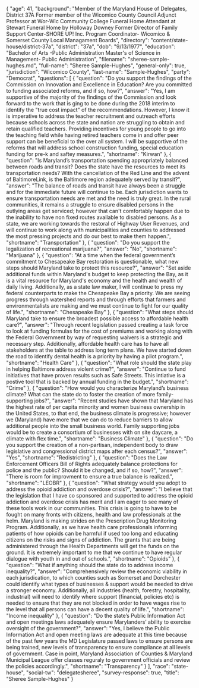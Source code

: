 {
  "age": 41,
  "background": "Member of the Maryland House of Delegates, District 37A  Former member of the Wicomico County Council Adjunct Professor at Wor-Wic Community College Funeral Home Attendant at Stewart Funeral Home by Holloway Downey Former Director of Family Support Center-SHORE UP! Inc. Program Coordinator- Wicomico & Somerset County Local Managament Boards",
  "directory": "content/state-house/district-37a",
  "district": "37a",
  "dob": "9/13/1977",
  "education": "Bachelor of Arts -Public Administration  Master's of Science in Management- Public Administration",
  "filename": "sheree-sample-hughes.md",
  "full-name": "Sheree Sample-Hughes",
  "general-only": true,
  "jurisdiction": "Wicomico County",
  "last-name": "Sample-Hughes",
  "party": "Democrat",
  "questions": [
    {
      "question": "Do you support the findings of the Commission on Innovation and Excellence in Education? Are you committed to funding associated reforms, and if so, how?",
      "answer": "Yes, I am supportive of the majority of the findings of the Commission and look forward to the work that is ging to be done during the 2018 interim to identify the \"true cost impact\" of the recommendations.  However, I know it is imperative to address the teacher recruitment and outreach efforts because schools across the state and nation are struggling to obtain and retain qualified teachers.  Providing incentives for young people to go into the teaching field while having retired teachers come in and offer peer support can be beneficial to the over all system. I will be supportive of the reforms that will address school construction funding, special education funding for pre-k and  saftey measures.",
      "shortname": "Kirwan"
    },
    {
      "question": "Is Maryland’s transportation spending appropriately balanced between roads and transit? Does the state have the resources to meet its transportation needs? With the cancellation of the Red Line and the advent of BaltimoreLink, is the Baltimore region adequately served by transit?",
      "answer": "The balance of roads and transit have always been a struggle and for the immediate future will continue to be.  Each jurisdiction wants to ensure transportation needs are met and the need is truly great.  In the rural communities, it remains a struggle to ensure disabled persons in the outlying areas get serviced; however that can't comfortably happen due to the inability to have non fixed routes available to disabled persons.  As a state, we are working towards the restoral of Highway User Revenues, and will continue to work along with municipalities and counties to addressed the most pressing projects and do our best to make them happen.",
      "shortname": "Transportation"
    },
    {
      "question": "Do you support the legalization of recreational marijuana?",
      "answer": "No",
      "shortname": "Marijuana"
    },
    {
      "question": "At a time when the federal government’s commitment to Chesapeake Bay restoration is questionable, what new steps should Maryland take to protect this resource?",
      "answer": "Set aside additional funds within Maryland's budget to keep protecting the Bay, as it is a vital resource for Maryland's economy and the health and wealth of daily living.  Additionally, as a state law maker, I will continue to press my federal counterparts to make the Chesapeake Bay a priority.  We are seeing progress through watershed reports and through efforts that farmers and environmentalists are making and we must continue to fight for our quality of life.",
      "shortname": "Chesapeake Bay"
    },
    {
      "question": "What steps should Maryland take to ensure the broadest possible access to affordable health care?",
      "answer": "Through recent legislation passed creating a task force to look at funding formulas for the cost of premiums and working along with the Federal Government by way of requesting waivers is a strategic and necessary step.  Additionally, affordable health care has to have all stakeholders at the table to address long term plans.  We have started down the road to identify dental health is a priority by having a pilot program.",
      "shortname": "Health Care"
    },
    {
      "question": "What role should the state play in helping Baltimore address violent crime?",
      "answer": "Continue to fund initiatives that have proven results such as Safe Streets.  This intiative is a postive tool that is backed by annual funding in the budget.",
      "shortname": "Crime"
    },
    {
      "question": "How would you characterize Maryland’s business climate? What can the state do to foster the creation of more family-supporting jobs?",
      "answer": "Recent studies have shown that Maryland has the highest rate of per capita minority and women business ownership in the United States, to that end, the business climate is progressive; however we (Maryland) have more that we can do to reduce barriers to allow additional people into the small business world.  Family supporting jobs would be to create a consortium of businesses with on site daycare,  a climate with flex time.",
      "shortname": "Business Climate"
    },
    {
      "question": "Do you support the creation of a non-partisan, independent body to draw legislative and congressional district maps after each census?",
      "answer": "Yes",
      "shortname": "Redistricting"
    },
    {
      "question": "Does the Law Enforcement Officers Bill of Rights adequately balance protections for police and the public? Should it be changed, and if so, how?",
      "answer": "There is room for improvment to ensure a true balance is realized.",
      "shortname": "LEOBR"
    },
    {
      "question": "What strategy would you adopt to address the opioid addiction and overdose crisis?",
      "answer": "I believe that the legislation that I have co sponsored and supported to address the opioid addiction and overdose crisis has merit and I am eager to see many of these tools work in our communities.  This crisis is going to have to be fought on many fronts with citizens, health and law professionals at the helm.  Maryland is making strides on the Prescription Drug Monitoring Program.  Additionally, as we have  health care professionals informing patients of how opioids can be harmful if used too long and educating citizens on the risks and signs of addiction.  The grants that are being administered through the Health Departments will get the funds on the ground.  It is extremely important to me that we continue to have regular dialogue with youth in and out of schools.",
      "shortname": "Opioids"
    },
    {
      "question": "What if anything should the state do to address income inequality?",
      "answer": "Comprehensively review the economic viability in each jurisdication, to which counties such as Somerset and Dorchester could identify what types of businesses & support would be needed to drive a stronger economy.  Additionally, all industries (health, forestry, hospitality, industrial) will need to identify where support (financial, policies etc) is needed to ensure that they are not blocked in order to have wages rise to the level that all persons can have a decent quality of life.",
      "shortname": "Income inequality"
    },
    {
      "question": "Do the state’s Public Information Act and open meetings laws adequately ensure Marylanders’ ability to exercise oversight of the government?",
      "answer": "Yes, I believe the Public Information Act and open meeting laws are adequate at this time because of the past few years the MD Legislature passed laws to ensure persons are being trained, new levels of transparency to ensure compliance at all levels of government.  Case in point, Maryland Association of Counties & Maryland Municipal League offer classes reguraly to government officials and review the policies accordingly.",
      "shortname": "Transparency"
    }
  ],
  "race": "state-house",
  "social-tw": "delegatesheree",
  "survey-response": true,
  "title": "Sheree Sample-Hughes"
}
